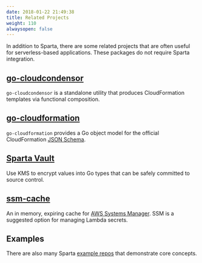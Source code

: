```yaml
---
date: 2018-01-22 21:49:38
title: Related Projects
weight: 110
alwaysopen: false
---
```


In addition to Sparta, there are some related projects that are often useful for serverless-based applications. These packages do not require Sparta integration.

## [go-cloudcondensor](https://github.com/mweagle/go-cloudcondenser)

`go-cloudcondensor` is a standalone utility that produces CloudFormation templates via functional composition.

## [go-cloudformation](https://github.com/mweagle/go-cloudformation/pulls)

`go-cloudformation` provides a Go object model for the official CloudFormation [JSON Schema](https://docs.aws.amazon.com/AWSCloudFormation/latest/UserGuide/cfn-resource-specification.html).

## [Sparta Vault](https://github.com/mweagle/SpartaVault)

Use KMS to encrypt values into Go types that can be safely committed to source control.

## [ssm-cache](https://github.com/mweagle/ssm-cache)

An in memory, expiring cache for [AWS Systems Manager](https://aws.amazon.com/systems-manager/). SSM is a suggested option for managing Lambda secrets.


## Examples

There are also many Sparta [example repos](https://github.com/mweagle?utf8=%E2%9C%93&tab=repositories&q=Sparta&type=&language=) that demonstrate core concepts.